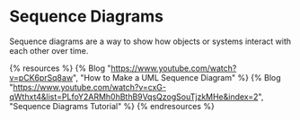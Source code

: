 # Sequence Diagrams

Sequence diagrams are a way to show how objects or systems interact with each other over time.

{% resources %}
  {% Blog "https://www.youtube.com/watch?v=pCK6prSq8aw", "How to Make a UML Sequence Diagram" %}
  {% Blog "https://www.youtube.com/watch?v=cxG-qWthxt4&list=PLfoY2ARMh0hBthB9VqsQzogSouTjzkMHe&index=2", "Sequence Diagrams Tutorial" %}
{% endresources %}
